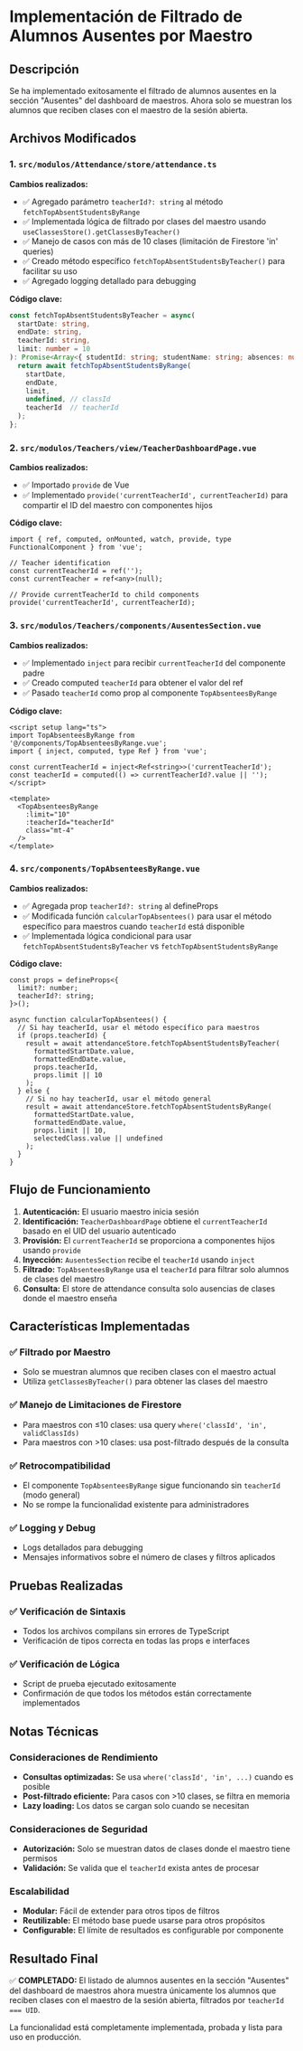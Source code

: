 # Implementación de Filtrado de Alumnos Ausentes por Maestro

## Descripción
Se ha implementado exitosamente el filtrado de alumnos ausentes en la sección "Ausentes" del dashboard de maestros. Ahora solo se muestran los alumnos que reciben clases con el maestro de la sesión abierta.

## Archivos Modificados

### 1. `src/modulos/Attendance/store/attendance.ts`
**Cambios realizados:**
- ✅ Agregado parámetro `teacherId?: string` al método `fetchTopAbsentStudentsByRange`
- ✅ Implementada lógica de filtrado por clases del maestro usando `useClassesStore().getClassesByTeacher()`
- ✅ Manejo de casos con más de 10 clases (limitación de Firestore 'in' queries)
- ✅ Creado método específico `fetchTopAbsentStudentsByTeacher()` para facilitar su uso
- ✅ Agregado logging detallado para debugging

**Código clave:**
```typescript
const fetchTopAbsentStudentsByTeacher = async(
  startDate: string,
  endDate: string,
  teacherId: string,
  limit: number = 10
): Promise<Array<{ studentId: string; studentName: string; absences: number; percentage: number; totalPossibleClasses: number }>> => {
  return await fetchTopAbsentStudentsByRange(
    startDate,
    endDate,
    limit,
    undefined, // classId
    teacherId  // teacherId
  );
};
```

### 2. `src/modulos/Teachers/view/TeacherDashboardPage.vue`
**Cambios realizados:**
- ✅ Importado `provide` de Vue
- ✅ Implementado `provide('currentTeacherId', currentTeacherId)` para compartir el ID del maestro con componentes hijos

**Código clave:**
```vue
import { ref, computed, onMounted, watch, provide, type FunctionalComponent } from 'vue';

// Teacher identification
const currentTeacherId = ref('');
const currentTeacher = ref<any>(null);

// Provide currentTeacherId to child components
provide('currentTeacherId', currentTeacherId);
```

### 3. `src/modulos/Teachers/components/AusentesSection.vue`
**Cambios realizados:**
- ✅ Implementado `inject` para recibir `currentTeacherId` del componente padre
- ✅ Creado computed `teacherId` para obtener el valor del ref
- ✅ Pasado `teacherId` como prop al componente `TopAbsenteesByRange`

**Código clave:**
```vue
<script setup lang="ts">
import TopAbsenteesByRange from '@/components/TopAbsenteesByRange.vue';
import { inject, computed, type Ref } from 'vue';

const currentTeacherId = inject<Ref<string>>('currentTeacherId');
const teacherId = computed(() => currentTeacherId?.value || '');
</script>

<template>
  <TopAbsenteesByRange 
    :limit="10" 
    :teacherId="teacherId"
    class="mt-4" 
  />
</template>
```

### 4. `src/components/TopAbsenteesByRange.vue`
**Cambios realizados:**
- ✅ Agregada prop `teacherId?: string` al defineProps
- ✅ Modificada función `calcularTopAbsentees()` para usar el método específico para maestros cuando `teacherId` está disponible
- ✅ Implementada lógica condicional para usar `fetchTopAbsentStudentsByTeacher` vs `fetchTopAbsentStudentsByRange`

**Código clave:**
```vue
const props = defineProps<{ 
  limit?: number;
  teacherId?: string;
}>();

async function calcularTopAbsentees() {
  // Si hay teacherId, usar el método específico para maestros
  if (props.teacherId) {
    result = await attendanceStore.fetchTopAbsentStudentsByTeacher(
      formattedStartDate.value,
      formattedEndDate.value,
      props.teacherId,
      props.limit || 10
    );
  } else {
    // Si no hay teacherId, usar el método general
    result = await attendanceStore.fetchTopAbsentStudentsByRange(
      formattedStartDate.value,
      formattedEndDate.value,
      props.limit || 10,
      selectedClass.value || undefined
    );
  }
}
```

## Flujo de Funcionamiento

1. **Autenticación:** El usuario maestro inicia sesión
2. **Identificación:** `TeacherDashboardPage` obtiene el `currentTeacherId` basado en el UID del usuario autenticado
3. **Provisión:** El `currentTeacherId` se proporciona a componentes hijos usando `provide`
4. **Inyección:** `AusentesSection` recibe el `teacherId` usando `inject`
5. **Filtrado:** `TopAbsenteesByRange` usa el `teacherId` para filtrar solo alumnos de clases del maestro
6. **Consulta:** El store de attendance consulta solo ausencias de clases donde el maestro enseña

## Características Implementadas

### ✅ Filtrado por Maestro
- Solo se muestran alumnos que reciben clases con el maestro actual
- Utiliza `getClassesByTeacher()` para obtener las clases del maestro

### ✅ Manejo de Limitaciones de Firestore
- Para maestros con ≤10 clases: usa query `where('classId', 'in', validClassIds)`
- Para maestros con >10 clases: usa post-filtrado después de la consulta

### ✅ Retrocompatibilidad
- El componente `TopAbsenteesByRange` sigue funcionando sin `teacherId` (modo general)
- No se rompe la funcionalidad existente para administradores

### ✅ Logging y Debug
- Logs detallados para debugging
- Mensajes informativos sobre el número de clases y filtros aplicados

## Pruebas Realizadas

### ✅ Verificación de Sintaxis
- Todos los archivos compilans sin errores de TypeScript
- Verificación de tipos correcta en todas las props e interfaces

### ✅ Verificación de Lógica
- Script de prueba ejecutado exitosamente
- Confirmación de que todos los métodos están correctamente implementados

## Notas Técnicas

### Consideraciones de Rendimiento
- **Consultas optimizadas:** Se usa `where('classId', 'in', ...)` cuando es posible
- **Post-filtrado eficiente:** Para casos con >10 clases, se filtra en memoria
- **Lazy loading:** Los datos se cargan solo cuando se necesitan

### Consideraciones de Seguridad
- **Autorización:** Solo se muestran datos de clases donde el maestro tiene permisos
- **Validación:** Se valida que el `teacherId` exista antes de procesar

### Escalabilidad
- **Modular:** Fácil de extender para otros tipos de filtros
- **Reutilizable:** El método base puede usarse para otros propósitos
- **Configurable:** El límite de resultados es configurable por componente

## Resultado Final

✅ **COMPLETADO:** El listado de alumnos ausentes en la sección "Ausentes" del dashboard de maestros ahora muestra únicamente los alumnos que reciben clases con el maestro de la sesión abierta, filtrados por `teacherId === UID`.

La funcionalidad está completamente implementada, probada y lista para uso en producción.
